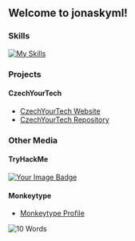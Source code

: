 ## Welcome to jonaskyml!

### Skills
[![My Skills](https://skillicons.dev/icons?i=kali,git,github,cs,unity,visualstudio,tailwind,css,html,vscode,obsidian,md,ableton)](https://skillicons.dev)

### Projects
#### CzechYourTech
- [CzechYourTech Website](https://czechyourtech.cz/)
- [CzechYourTech Repository](https://github.com/jonaskyml/CzechYourTech)



### Other Media
#### TryHackMe
<a href="https://tryhackme.com/r/p/spskakymjon" target="_blank">
      <img src="https://tryhackme-badges.s3.amazonaws.com/spskakymjon.png" alt="Your Image Badge" />
</a>


#### Monkeytype
* [Monkeytype Profile](https://monkeytype.com/profile/scorpixter)

![10 Words](http://img.shields.io/badge/10%20Words-187WPM-blue)






<!--
**jonaskyml/jonaskyml** is a ✨ _special_ ✨ repository because its `README.md` (this file) appears on your GitHub profile.

Here are some ideas to get you started:

- 🔭 I’m currently working on ...
- 🌱 I’m currently learning ...
- 👯 I’m looking to collaborate on ...
- 🤔 I’m looking for help with ...
- 💬 Ask me about ...
- 📫 How to reach me: ...
- 😄 Pronouns: ...
- ⚡ Fun fact: ...
-->
